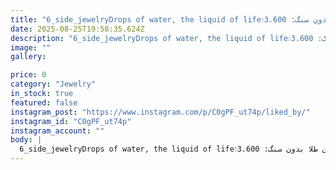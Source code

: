 ```yaml
---
title: "6_side_jewelryDrops of water, the liquid of life💧گردنبند زنانه رز گلد قطرات ابوزن طلا بدون سنگ: 3.600 grوزن طلا سنگخور: 5.500 grوزن سنگ برلیان: 0.050 gr📬برای سفارش و کسب اطلاعات بیشتر به دایرکت مراجعه فرمایید. _________________________#Microsetting #micropaveseting #microsettingtrainer #shap_vector #water #necklaces #Roja_jewelry89wSee translation"
date: 2025-08-25T19:58:35.624Z
description: "6_side_jewelryDrops of water, the liquid of life💧گردنبند زنانه رز گلد قطرات ابوزن طلا بدون سنگ: 3.600 grوزن طلا سنگخور: 5.500 grوزن سنگ برلیان: 0.050 gr📬برای سفارش و کسب اطلاعات بیشتر به دایرکت مراجعه فرمایید. _________________________#Microsetting #micropaveseting #microsettingtrainer #shap_vector #water #necklaces #Roja_jewelry89wSee translation"
image: ""
gallery:

price: 0
category: "Jewelry"
in_stock: true
featured: false
instagram_post: "https://www.instagram.com/p/C0gPF_ut74p/liked_by/"
instagram_id: "C0gPF_ut74p"
instagram_account: ""
body: |
  6_side_jewelryDrops of water, the liquid of life💧گردنبند زنانه رز گلد قطرات ابوزن طلا بدون سنگ: 3.600 grوزن طلا سنگخور: 5.500 grوزن سنگ برلیان: 0.050 gr📬برای سفارش و کسب اطلاعات بیشتر به دایرکت مراجعه فرمایید. _________________________#Microsetting #micropaveseting #microsettingtrainer #shap_vector #water #necklaces #Roja_jewelry89wSee translation
---
```

